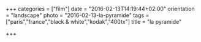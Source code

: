 +++
categories = ["film"]
date = "2016-02-13T14:19:44+02:00"
orientation = "landscape"
photo = "2016-02-13-la-pyramide"
tags = ["paris","france","black & white","kodak","400tx"]
title = "la pyramide"

+++
